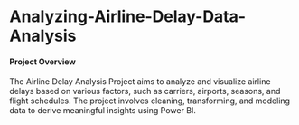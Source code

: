 # Analyzing-Airline-Delay-Data-Analysis

#### Project Overview

The Airline Delay Analysis Project aims to analyze and visualize airline delays based on various factors, such as carriers, airports, seasons, and flight schedules. The project involves cleaning, transforming, and modeling data to derive meaningful insights using Power BI.
